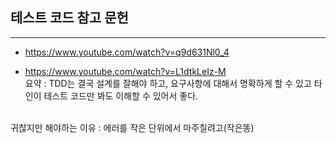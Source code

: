 
## 테스트 코드 참고 문헌
------------------------
- https://www.youtube.com/watch?v=q9d631Nl0_4

- https://www.youtube.com/watch?v=L1dtkLeIz-M
  <br/>
요약 : TDD는 결국 설계를 잘해야 하고, 요구사항에 대해서 명확하게 할 수 있고 타인이 테스트 코드만 봐도 이해할 수 있어서 좋다.
<br/>
귀찮지만 해야하는 이유 : 에러를 작은 단위에서 마주칠려고(작은똥) 
